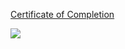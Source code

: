 [Certificate of Completion](https://realpython.com/certificates/4b89ff85-4d38-41f2-af6d-3435d5805f7b/)

![](https://sun9-15.userapi.com/impg/pxlitdWJH84jdFCj8ln6Alr9EilYOwzw4MpTzA/tvJsPMNOrt8.jpg?size=1167x667&quality=96&sign=072367113753053e2379075814152b52&type=album)
